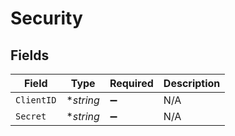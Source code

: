 # Security


## Fields

| Field              | Type               | Required           | Description        |
| ------------------ | ------------------ | ------------------ | ------------------ |
| `ClientID`         | **string*          | :heavy_minus_sign: | N/A                |
| `Secret`           | **string*          | :heavy_minus_sign: | N/A                |